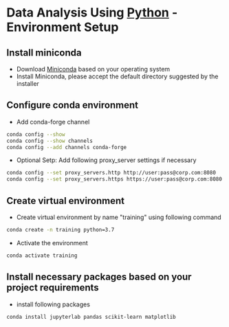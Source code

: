 # Data Analysis Using [Python](https://www.python.org) - Environment Setup

## Install miniconda

- Download [Miniconda](https://docs.conda.io/en/latest/miniconda.html) based on your operating system
- Install Miniconda, please accept the default directory suggested by the installer

## Configure conda environment

- Add conda-forge channel
``` bash
conda config --show
conda config --show channels
conda config --add channels conda-forge
```
- Optional Setp: Add following proxy_server settings if necessary
```bash
conda config --set proxy_servers.http http://user:pass@corp.com:8080
conda config --set proxy_servers.https https://user:pass@corp.com:8080
```

## Create virtual environment

- Create virtual environment by name "training" using following command
``` bash
conda create -n training python=3.7
```
- Activate the environment
```bash
conda activate training
```

## Install necessary packages based on your project requirements

- install following packages
```bash
conda install jupyterlab pandas scikit-learn matplotlib
```




